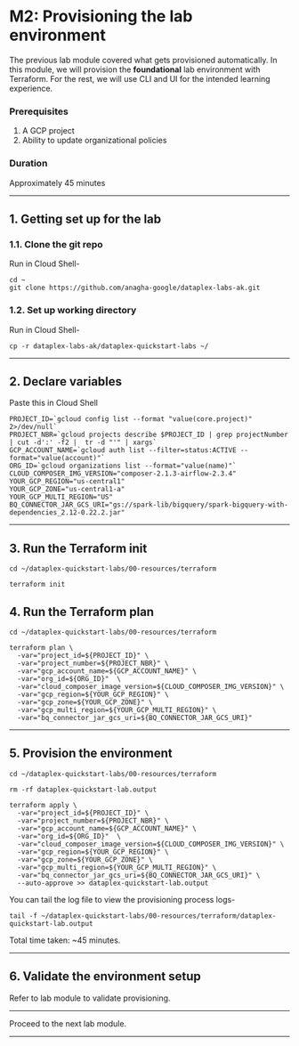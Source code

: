 # M2: Provisioning the lab environment

The previous lab module covered what gets provisioned automatically. In this module, we will provision the **foundational** lab environment with Terraform. For the rest, we will use CLI and UI for the intended learning experience. 

### Prerequisites
1. A GCP project
2. Ability to update organizational policies

### Duration
Approximately 45 minutes


<hr>

## 1. Getting set up for the lab

### 1.1. Clone the git repo

Run in Cloud Shell-
```
cd ~
git clone https://github.com/anagha-google/dataplex-labs-ak.git
```

### 1.2. Set up working directory

Run in Cloud Shell-
```
cp -r dataplex-labs-ak/dataplex-quickstart-labs ~/
```

<hr>

## 2. Declare variables
 
Paste this in Cloud Shell
```
PROJECT_ID=`gcloud config list --format "value(core.project)" 2>/dev/null`
PROJECT_NBR=`gcloud projects describe $PROJECT_ID | grep projectNumber | cut -d':' -f2 |  tr -d "'" | xargs`
GCP_ACCOUNT_NAME=`gcloud auth list --filter=status:ACTIVE --format="value(account)"`
ORG_ID=`gcloud organizations list --format="value(name)"`
CLOUD_COMPOSER_IMG_VERSION="composer-2.1.3-airflow-2.3.4"
YOUR_GCP_REGION="us-central1"
YOUR_GCP_ZONE="us-central1-a"
YOUR_GCP_MULTI_REGION="US"
BQ_CONNECTOR_JAR_GCS_URI="gs://spark-lib/bigquery/spark-bigquery-with-dependencies_2.12-0.22.2.jar"
```

<hr>

## 3. Run the Terraform init
```
cd ~/dataplex-quickstart-labs/00-resources/terraform

terraform init
```

## 4. Run the Terraform plan
```
cd ~/dataplex-quickstart-labs/00-resources/terraform

terraform plan \
  -var="project_id=${PROJECT_ID}" \
  -var="project_number=${PROJECT_NBR}" \
  -var="gcp_account_name=${GCP_ACCOUNT_NAME}" \
  -var="org_id=${ORG_ID}"  \
  -var="cloud_composer_image_version=${CLOUD_COMPOSER_IMG_VERSION}" \
  -var="gcp_region=${YOUR_GCP_REGION}" \
  -var="gcp_zone=${YOUR_GCP_ZONE}" \
  -var="gcp_multi_region=${YOUR_GCP_MULTI_REGION}" \
  -var="bq_connector_jar_gcs_uri=${BQ_CONNECTOR_JAR_GCS_URI}" 
```

<hr>

## 5. Provision the environment
```
cd ~/dataplex-quickstart-labs/00-resources/terraform

rm -rf dataplex-quickstart-lab.output

terraform apply \
  -var="project_id=${PROJECT_ID}" \
  -var="project_number=${PROJECT_NBR}" \
  -var="gcp_account_name=${GCP_ACCOUNT_NAME}" \
  -var="org_id=${ORG_ID}"  \
  -var="cloud_composer_image_version=${CLOUD_COMPOSER_IMG_VERSION}" \
  -var="gcp_region=${YOUR_GCP_REGION}" \
  -var="gcp_zone=${YOUR_GCP_ZONE}" \
  -var="gcp_multi_region=${YOUR_GCP_MULTI_REGION}" \
  -var="bq_connector_jar_gcs_uri=${BQ_CONNECTOR_JAR_GCS_URI}" \
  --auto-approve >> dataplex-quickstart-lab.output
```

You can tail the log file to view the provisioning process logs-
```
tail -f ~/dataplex-quickstart-labs/00-resources/terraform/dataplex-quickstart-lab.output
```

Total time taken: ~45 minutes.

<hr>

## 6. Validate the environment setup

Refer to lab module to validate provisioning.

<hr>

Proceed to the next lab module.

<hr>

